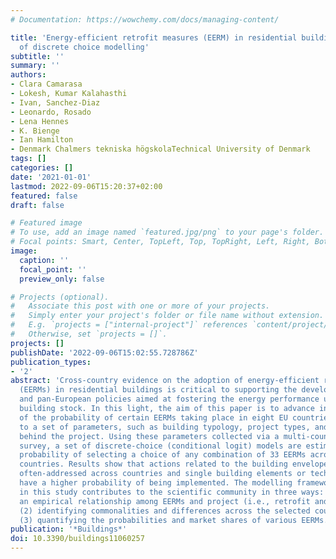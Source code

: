```yaml
---
# Documentation: https://wowchemy.com/docs/managing-content/

title: 'Energy-efficient retrofit measures (EERM) in residential buildings: An application
  of discrete choice modelling'
subtitle: ''
summary: ''
authors:
- Clara Camarasa
- Lokesh, Kumar Kalahasthi
- Ivan, Sanchez-Diaz
- Leonardo, Rosado
- Lena Hennes
- K. Bienge
- Ian Hamilton
- Denmark Chalmers tekniska högskolaTechnical University of Denmark
tags: []
categories: []
date: '2021-01-01'
lastmod: 2022-09-06T15:20:37+02:00
featured: false
draft: false

# Featured image
# To use, add an image named `featured.jpg/png` to your page's folder.
# Focal points: Smart, Center, TopLeft, Top, TopRight, Left, Right, BottomLeft, Bottom, BottomRight.
image:
  caption: ''
  focal_point: ''
  preview_only: false

# Projects (optional).
#   Associate this post with one or more of your projects.
#   Simply enter your project's folder or file name without extension.
#   E.g. `projects = ["internal-project"]` references `content/project/deep-learning/index.md`.
#   Otherwise, set `projects = []`.
projects: []
publishDate: '2022-09-06T15:02:55.728786Z'
publication_types:
- '2'
abstract: 'Cross-country evidence on the adoption of energy-efficient retrofit measures
  (EERMs) in residential buildings is critical to supporting the development of national
  and pan-European policies aimed at fostering the energy performance upgrade of the
  building stock. In this light, the aim of this paper is to advance in the understanding
  of the probability of certain EERMs taking place in eight EU countries, according
  to a set of parameters, such as building typology, project types, and motivation
  behind the project. Using these parameters collected via a multi-country online
  survey, a set of discrete-choice (conditional logit) models are estimated on the
  probability of selecting a choice of any combination of 33 EERMs across the sampled
  countries. Results show that actions related to the building envelope are the most
  often-addressed across countries and single building elements or technology measures
  have a higher probability of being implemented. The modelling framework developed
  in this study contributes to the scientific community in three ways: (1) establishing
  an empirical relationship among EERMs and project (i.e., retrofit and deep retrofit),
  (2) identifying commonalities and differences across the selected countries, and
  (3) quantifying the probabilities and market shares of various EERMs.  '
publication: '*Buildings*'
doi: 10.3390/buildings11060257
---
```

